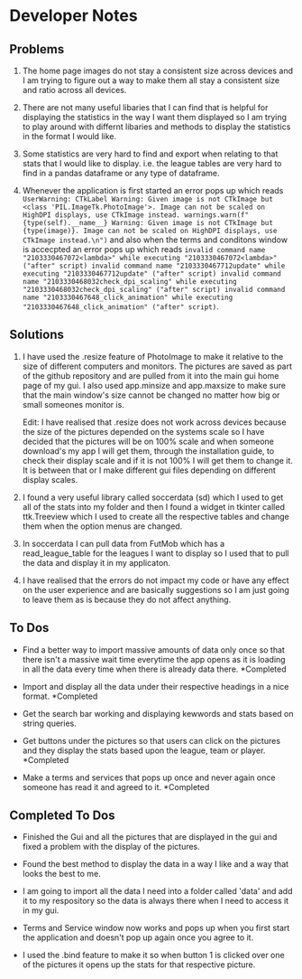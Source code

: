 # Developer Notes
## Problems

1. The home page images do not stay a consistent size across devices and I am trying to figure out a way to make them all stay a consistent size and ratio across all devices.

2. There are not many useful libaries that I can find that is helpful for displaying the statistics in the way I want them displayed so I am trying to play around with differnt libaries and methods to display the statistics in the format I would like.

3. Some statistics are very hard to find and export when relating to that stats that I would like to display. i.e. the league tables are very hard to find in a pandas dataframe or any type of dataframe.

4. Whenever the application is first started an error pops up which reads ```UserWarning: CTkLabel Warning: Given image is not CTkImage but <class 'PIL.ImageTk.PhotoImage'>. Image can not be scaled on HighDPI displays, use CTkImage instead. warnings.warn(f"{type(self).__name__} Warning: Given image is not CTkImage but {type(image)}. Image can not be scaled on HighDPI displays, use CTkImage instead.\n")``` and also when the terms and conditons window is accecpted an error pops up which reads ```invalid command name "2103330467072<lambda>"
    while executing
"2103330467072<lambda>"
    ("after" script)
invalid command name "2103330467712update"
    while executing
"2103330467712update"
    ("after" script)
invalid command name "2103330468032check_dpi_scaling"
    while executing
"2103330468032check_dpi_scaling"
    ("after" script)
invalid command name "2103330467648_click_animation"
    while executing
"2103330467648_click_animation"
    ("after" script)```.

## Solutions

1. I have used the .resize feature of PhotoImage to make it relative to the size of different computers and monitors. The pictures are saved as part of the github repository and are pulled from it into the main gui home page of my gui. I also used app.minsize and app.maxsize to make sure that the main window's size cannot be changed no matter how big or small someones monitor is.

    Edit: I have realised that .resize does not work across devices because the size of the pictures depended on the systems scale so I have decided that the pictures will be on 100% scale and when someone download's my app I will get them, through the installation guide, to check their display scale and if it is not 100% I will get them to change it. It is between that or I make different gui files depending on different display scales.

2. I found a very useful library called soccerdata (sd) which I used to get all of the stats into my folder and then I found a widget in tkinter called ttk.Treeview which I used to create all the respective tables and change them when the option menus are changed.

3. In soccerdata I can pull data from FutMob which has a read_league_table for the leagues I want to display so I used that to pull the data and display it in my applicaton.

4. I have realised that the errors do not impact my code or have any effect on the user experience and are basically suggestions so I am just going to leave them as is because they do not affect anything.

## To Dos
* Find a better way to import massive amounts of data only once so that there isn't a massive wait time everytime the app opens as it is loading in all the data every time when there is already data there. *Completed

* Import and display all the data under their respective headings in a nice format. *Completed

* Get the search bar working and displaying kewwords and stats based on string queries.

* Get buttons under the pictures so that users can click on the pictures and they display the stats based upon the league, team or player. *Completed

* Make a terms and services that pops up once and never again once someone has read it and agreed to it. *Completed

## Completed To Dos
* Finished the Gui and all the pictures that are displayed in the gui and fixed a problem with the display of the pictures.

* Found the best method to display the data in a way I like and a way that looks the best to me.

* I am going to import all the data I need into a folder called 'data' and add it to my respository so the data is always there when I need to access it in my gui.

* Terms and Service window now works and pops up when you first start the application and doesn't pop up again once you agree to it.

* I used the .bind feature to make it so when button 1 is clicked over one of the pictures it opens up the stats for that respective picture.